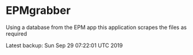 # EPMgrabber
Using a database from the EPM app this application scrapes the files as required


Latest backup: Sun Sep 29 07:22:01 UTC 2019
